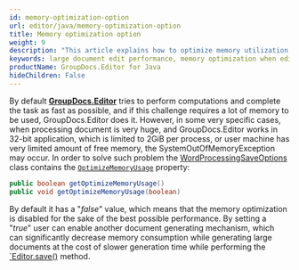 ```yaml
---
id: memory-optimization-option
url: editor/java/memory-optimization-option
title: Memory optimization option
weight: 9
description: "This article explains how to optimize memory utilization when editing large Word documents using GroupDocs.Editor for Java API."
keywords: large document edit performance, memory optimization when edit document
productName: GroupDocs.Editor for Java
hideChildren: False
---
```

By default [**GroupDocs.Editor**](https://products.groupdocs.com/editor/java) tries to perform computations and complete the task as fast as possible, and if this challenge requires a lot of memory to be used, GroupDocs.Editor does it. However, in some very specific cases, when processing document is very huge, and GroupDocs.Editor works in 32-bit application, which is limited to 2GiB per process, or user machine has very limited amount of free memory, the SystemOutOfMemoryException may occur. In order to solve such problem the [WordProcessingSaveOptions](https://reference.groupdocs.com/editor/java/com.groupdocs.editor.options/wordprocessingsaveoptions) class contains the [`OptimizeMemoryUsage`](https://reference.groupdocs.com/editor/java/com.groupdocs.editor.options/wordprocessingsaveoptions/properties/optimizememoryusage) property:

```java
public boolean getOptimizeMemoryUsage()
public void getOptimizeMemoryUsage(boolean)
```

By default it has a "*false*" value, which means that the memory optimization is disabled for the sake of the best possible performance. By setting a "*true*" user can enable another document generating mechanism, which can significantly decrease memory consumption while generating large documents at the cost of slower generation time while performing the [`Editor.save()](https://reference.groupdocs.com/editor/java/com.groupdocs.editor/Editor#save-com.groupdocs.editor.EditableDocument-java.io.OutputStream-com.groupdocs.editor.options.ISaveOptions-) method.
